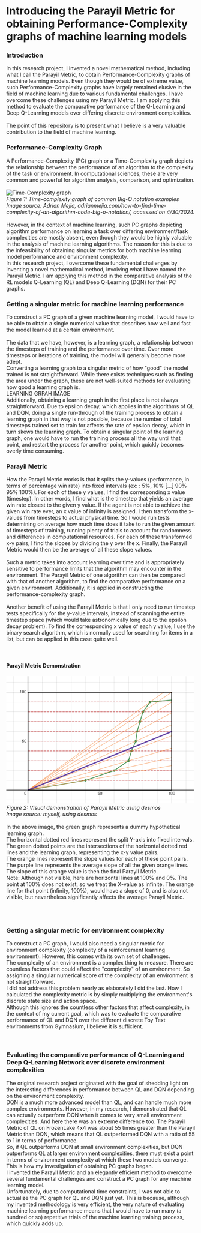 # Introducing the Parayil Metric for obtaining Performance-Complexity graphs of machine learning models

<h3>Introduction</h3>
In this research project, I invented a novel mathematical method, including what I call the Parayil Metric, to obtain Performance-Complexity graphs of machine learning models. Even though they would be of extreme value, such Performance-Complexity graphs have largely remained elusive in the field of machine learning due to various fundamental challenges. I have overcome these challenges using my Parayil Metric. I am applying this method to evaluate the comparative performance of the Q-Learning and Deep Q-Learning models over differing discrete environment complexities.
<br><br>
The point of this repository is to present what I believe is a very valuable contribution to the field of machine learning.
<br>
<h3>Performance-Complexity Graph</h3>
A Performance-Complexity (PC) graph or a Time-Complexity graph depicts the relationship between the performance of an algorithm to the complexity of the task or environment. In computational sciences, these are very common and powerful for algorithm analysis, comparison, and optimization. 
<br><br>
<img src="https://adrianmejia.com/images/time-complexity-examples.png" alt="Time-Complexity graph" width="300">
<br><i>Figure 1: Time-complexity graph of common Big-O notation examples
<br>Image source: Adrian Mejia, adrianmejia.com/how-to-find-time-complexity-of-an-algorithm-code-big-o-notation/, accessed on 4/30/2024.</i>
<br>
<br>However, in the context of machine learning, such PC graphs depicting algorithm performance on learning a task over differing environment/task complexities are mostly absent, even though they would be highly valuable in the analysis of machine learning algorithms. The reason for this is due to the infeasibility of obtaining singular metrics for both machine learning model performance and environment complexity.
<br>In this research project, I overcome these fundamental challenges by inventing a novel mathematical method, involving what I have named the Parayil Metric. I am applying this method in the comparative analysis of the RL models Q-Learning (QL) and Deep Q-Learning (DQN) for their PC graphs. <br>

<h3>Getting a singular metric for machine learning performance</h3>

To construct a PC graph of a given machine learning model, I would have to be able to obtain a single numerical value that describes how well and fast the model learned at a certain environment. <br><br>
The data that we have, however, is a learning graph, a relationship between the timesteps of training and the performance over time. Over more timesteps or iterations of training, the model will generally become more adept. <br>
Converting a learning graph to a singular metric of how "good" the model trained is not straightforward. While there exists techniques such as finding the area under the graph, these are not well-suited methods for evaluating how good a learning graph is.
<br>
LEARNING GRPAH IMAGE
<br>
Additionally, obtaining a learning graph in the first place is not always straightforward. Due to epsilon decay, which applies in the algorithms of QL and DQN, doing a single run-through of the training process to obtain a learning graph in that way is not possible, because the number of total timesteps trained set to train for affects the rate of epsilon decay, which in turn skews the learning graph. To obtain a singular point of the learning graph, one would have to run the training process all the way until that point, and restart the process for another point, which quickly becomes overly time consuming.

<h3>Parayil Metric</h3
My solution was to kill these two birds with one stone, by inventing the Parayil Metric. The Parayil Metric aims to obtain a single numeric value to describe the nature of a given learning graph. 

How the Parayil Metric works is that it splits the y-values (performance, in terms of percentage win rate) into fixed intervals (ex: : 5%, 10% [...] 90% 95% 100%). For each of these y values, I find the corresponding x value (timestep). In other words, I find what is the timestep that yields an average win rate closest to the given y value. If the agent is not able to achieve the given win rate ever, an x value of infinity is assigned.  I then transform the x-values from timesteps to actual physical time. So I would run tests determining on average how much time does it take to run the given amount of timesteps of training, running plenty of trials to account for randomness and differences in computational resources.  For each of these transformed x-y pairs, I find the slopes by dividing the y over the x. Finally, the Parayil Metric would then be the average of all these slope values. 
<br><br>
Such a metric takes into account learning over time and is appropriately sensitive to performance limits that the algorithm may encounter in the environment. The Parayil Metric of one algorithm can then be compared with that of another algorithm, to find the comparative performance on a given environment. Additionally, it is applied in constructing the performance-complexity graph. 
<br><br>
Another benefit of using the Parayil Metric is that I only need to run timestep tests specifically for the y-value intervals, instead of scanning the entire timestep space (which would take astronomically long due to the epsilon decay problem). To find the corresponding x value of each y value, I use the binary search algorithm, which is normally used for searching for items in a list, but can be applied in this case quite well.
<br><br><br>
<h4>Parayil Metric Demonstration</h4>
<img src="ParayilMetric.png" alt="Parayil Metric" width="500">
<i><br>Figure 2: Visual demonstration of Parayil Metric using desmos
<br>Image source: myself, using desmos</i>
<br><br>
In the above image, the green graph represents a dummy hypothetical learning graph. <br>
The horizontal dotted red lines represent the split Y-axis into fixed intervals. <br>
The green dotted points are the intersections of the horizontal dotted red lines and the learning graph, representing the x-y value pairs. <br>
The orange lines represent the slope values for each of these point pairs. <br>
The purple line represents the average slope of all the given orange lines. The slope of this orange value is then the final Parayil Metric.<br>
Note: Although not visible, here are horizontal lines at 100% and 0%. The point at 100% does not exist, so we treat the X-value as infinite. The orange line for that point (infinity, 100%), would have a slope  of 0, and is also not visible, but nevertheless significantly affects the average Parayil Metric. <br>



<br><br>
<h3>Getting a singular metric for environment complexity</h3>
To construct a PC graph, I would also need a singular metric for environment complexity (complexity of a reinforcement learning environment). However, this comes with its own set of challenges. <br>
The complexity of an environment is a complex thing to measure. There are countless factors that could affect the "complexity" of an environment. So assigning a singular numerical score of the complexity of an environment is not straightforward. <br>
I did not address this problem nearly as elaborately I did the last. How I calculated the complexity metric is by simply multiplying the environment's discrete state size and action space. <br>
Although this ignores the countless other factors that affect complexity, in the context of my current goal, which was to evaluate the comparative performance of QL and DQN over the different discrete Toy Text environments from Gymnasium, I believe it is sufficient. <br>
<br><br>

<h3>Evaluating the comparative performance of Q-Learning and Deep Q-Learning Network over discrete environment complexities</h3>
The original research project originated with the goal of shedding light on the interesting differences in performance between QL and DQN depending on the environment complexity. <br>
DQN is a much more advanced model than QL, and can handle much more complex environments. However, in my research, I demonstrated that QL can actually outperform DQN when it comes to very small environment complexities. And here there was an extreme difference too. The Parayil Metric of QL on FrozenLake 4x4 was about 55 times greater than the Parayil Metric than DQN, which means that QL outperformed DQN with a ratio of 55 to 1 in terms of performance.<br>
So, if QL outperforms DQN at small environment complexities, but DQN outperforms QL at larger environment complexities, there must exist a point in terms of environment complexity at which these two models converge. This is how my investigation of obtaining PC graphs began. <br>
I invented the Parayil Metric and an elegantly efficient method to overcome several fundamental challenges and construct a PC graph for any machine learning model. <br>
Unfortunately, due to computational time constraints, I was not able to actualize the PC graph for QL and DQN just yet. This is because, although my invented methodology is very efficient, the very nature of evaluating machine learning performance means that I would have to run many (a hundred or so) repetitive trials of the machine learning training process, which quickly adds up. 
